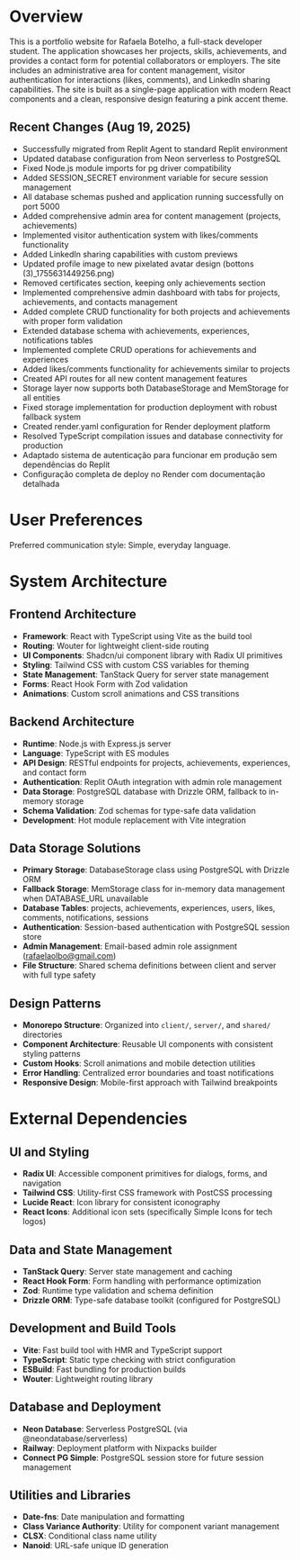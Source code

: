 # Overview

This is a portfolio website for Rafaela Botelho, a full-stack developer student. The application showcases her projects, skills, achievements, and provides a contact form for potential collaborators or employers. The site includes an administrative area for content management, visitor authentication for interactions (likes, comments), and LinkedIn sharing capabilities. The site is built as a single-page application with modern React components and a clean, responsive design featuring a pink accent theme.

## Recent Changes (Aug 19, 2025)
- Successfully migrated from Replit Agent to standard Replit environment
- Updated database configuration from Neon serverless to PostgreSQL
- Fixed Node.js module imports for pg driver compatibility
- Added SESSION_SECRET environment variable for secure session management
- All database schemas pushed and application running successfully on port 5000
- Added comprehensive admin area for content management (projects, achievements)
- Implemented visitor authentication system with likes/comments functionality
- Added LinkedIn sharing capabilities with custom previews
- Updated profile image to new pixelated avatar design (bottons (3)_1755631449256.png)
- Removed certificates section, keeping only achievements section
- Implemented comprehensive admin dashboard with tabs for projects, achievements, and contacts management
- Added complete CRUD functionality for both projects and achievements with proper form validation
- Extended database schema with achievements, experiences, notifications tables
- Implemented complete CRUD operations for achievements and experiences
- Added likes/comments functionality for achievements similar to projects
- Created API routes for all new content management features
- Storage layer now supports both DatabaseStorage and MemStorage for all entities
- Fixed storage implementation for production deployment with robust fallback system
- Created render.yaml configuration for Render deployment platform
- Resolved TypeScript compilation issues and database connectivity for production
- Adaptado sistema de autenticação para funcionar em produção sem dependências do Replit
- Configuração completa de deploy no Render com documentação detalhada

# User Preferences

Preferred communication style: Simple, everyday language.

# System Architecture

## Frontend Architecture
- **Framework**: React with TypeScript using Vite as the build tool
- **Routing**: Wouter for lightweight client-side routing
- **UI Components**: Shadcn/ui component library with Radix UI primitives
- **Styling**: Tailwind CSS with custom CSS variables for theming
- **State Management**: TanStack Query for server state management
- **Forms**: React Hook Form with Zod validation
- **Animations**: Custom scroll animations and CSS transitions

## Backend Architecture
- **Runtime**: Node.js with Express.js server
- **Language**: TypeScript with ES modules
- **API Design**: RESTful endpoints for projects, achievements, experiences, and contact form
- **Authentication**: Replit OAuth integration with admin role management
- **Data Storage**: PostgreSQL database with Drizzle ORM, fallback to in-memory storage
- **Schema Validation**: Zod schemas for type-safe data validation
- **Development**: Hot module replacement with Vite integration

## Data Storage Solutions
- **Primary Storage**: DatabaseStorage class using PostgreSQL with Drizzle ORM
- **Fallback Storage**: MemStorage class for in-memory data management when DATABASE_URL unavailable
- **Database Tables**: projects, achievements, experiences, users, likes, comments, notifications, sessions
- **Authentication**: Session-based authentication with PostgreSQL session store
- **Admin Management**: Email-based admin role assignment (rafaelaolbo@gmail.com)
- **File Structure**: Shared schema definitions between client and server with full type safety

## Design Patterns
- **Monorepo Structure**: Organized into `client/`, `server/`, and `shared/` directories
- **Component Architecture**: Reusable UI components with consistent styling patterns
- **Custom Hooks**: Scroll animations and mobile detection utilities
- **Error Handling**: Centralized error boundaries and toast notifications
- **Responsive Design**: Mobile-first approach with Tailwind breakpoints

# External Dependencies

## UI and Styling
- **Radix UI**: Accessible component primitives for dialogs, forms, and navigation
- **Tailwind CSS**: Utility-first CSS framework with PostCSS processing
- **Lucide React**: Icon library for consistent iconography
- **React Icons**: Additional icon sets (specifically Simple Icons for tech logos)

## Data and State Management
- **TanStack Query**: Server state management and caching
- **React Hook Form**: Form handling with performance optimization
- **Zod**: Runtime type validation and schema definition
- **Drizzle ORM**: Type-safe database toolkit (configured for PostgreSQL)

## Development and Build Tools
- **Vite**: Fast build tool with HMR and TypeScript support
- **TypeScript**: Static type checking with strict configuration
- **ESBuild**: Fast bundling for production builds
- **Wouter**: Lightweight routing library

## Database and Deployment
- **Neon Database**: Serverless PostgreSQL (via @neondatabase/serverless)
- **Railway**: Deployment platform with Nixpacks builder
- **Connect PG Simple**: PostgreSQL session store for future session management

## Utilities and Libraries
- **Date-fns**: Date manipulation and formatting
- **Class Variance Authority**: Utility for component variant management
- **CLSX**: Conditional class name utility
- **Nanoid**: URL-safe unique ID generation
